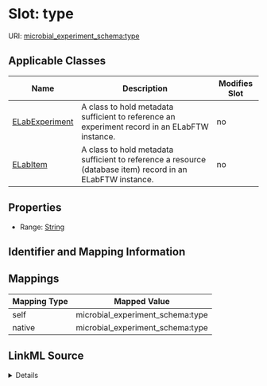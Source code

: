 

# Slot: type







URI: [microbial_experiment_schema:type](https://w3id.org/usnistgov/microbial-experiment-schema/type)



<!-- no inheritance hierarchy -->





## Applicable Classes

| Name | Description | Modifies Slot |
| --- | --- | --- |
| [ELabExperiment](ELabExperiment.md) | A class to hold metadata sufficient to reference an experiment record in an ELabFTW instance. |  no  |
| [ELabItem](ELabItem.md) | A class to hold metadata sufficient to reference a resource (database item) record in an ELabFTW instance. |  no  |







## Properties

* Range: [String](String.md)





## Identifier and Mapping Information








## Mappings

| Mapping Type | Mapped Value |
| ---  | ---  |
| self | microbial_experiment_schema:type |
| native | microbial_experiment_schema:type |




## LinkML Source

<details>
```yaml
name: type
alias: type
domain_of:
- ELabItem
- ELabExperiment
range: string

```
</details>